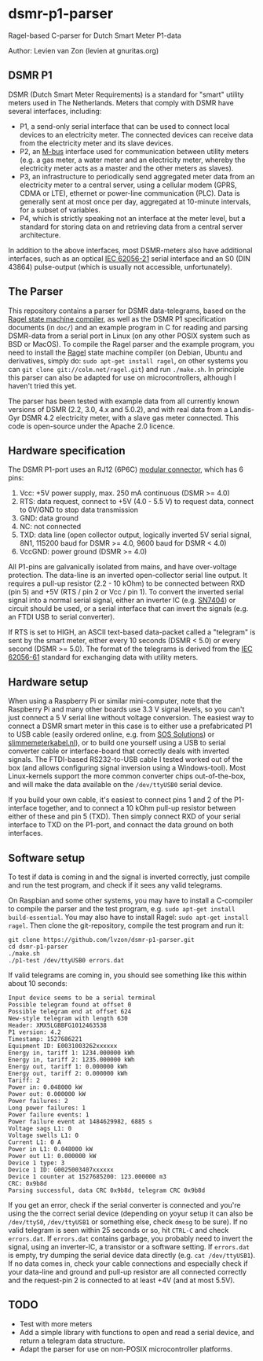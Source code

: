 # dsmr-p1-parser
Ragel-based C-parser for Dutch Smart Meter P1-data

Author: Levien van Zon (levien at gnuritas.org)

## DSMR P1

DSMR (Dutch Smart Meter Requirements) is a standard for "smart" utility meters used in The Netherlands. Meters that comply with DSMR have several interfaces, including:

   - P1, a send-only serial interface that can be used to connect local devices to an electricity meter. The connected devices can receive data from the electricity meter and its slave devices.
   - P2, an [M-bus](https://en.wikipedia.org/wiki/Meter-Bus) interface used for communication between utility meters (e.g. a gas meter, a water meter and an electricity meter, whereby the electricity meter acts as a master and the other meters as slaves). 
   - P3, an infrastructure to periodically send aggregated meter data from an electricity meter to a central server, using a cellular modem (GPRS, CDMA or LTE), ethernet or power-line communication (PLC). Data is generally sent at most once per day, aggregated at 10-minute intervals, for a subset of variables.  
   - P4, which is strictly speaking not an interface at the meter level, but a standard for storing data on and retrieving data from a central server architecture.

In addition to the above interfaces, most DSMR-meters also have additional interfaces, such as an optical [IEC 62056-21](https://en.wikipedia.org/wiki/IEC_62056#IEC_62056-21) serial interface and an S0 (DIN 43864) pulse-output (which is usually not accessible, unfortunately).


## The Parser

This repository contains a parser for DSMR data-telegrams, based on the [Ragel state machine compiler](http://www.colm.net/open-source/ragel/), as well as the DSMR P1 specification documents (in `doc/`) and an example program in C for reading and parsing DSMR-data from a serial port in Linux (on any other POSIX system such as BSD or MacOS). To compile the Ragel parser and the example program, you need to install the [Ragel](http://www.colm.net/open-source/ragel/) state machine compiler (on Debian, Ubuntu and derivatives, simply do: `sudo apt-get install ragel`, on other systems you can `git clone git://colm.net/ragel.git`) and run `./make.sh`. In principle this parser can also be adapted for use on microcontrollers, although I haven't tried this yet. 

The parser has been tested with example data from all currently known versions of DSMR (2.2, 3.0, 4.x and 5.0.2), and with real data from a Landis-Gyr DSMR 4.2 electricity meter, with a slave gas meter connected. This code is open-source under the Apache 2.0 licence.


## Hardware specification

The DSMR P1-port uses an RJ12 (6P6C) [modular connector](https://en.wikipedia.org/wiki/Modular_connector), which has 6 pins:

   1. Vcc: +5V power supply, max. 250 mA continuous (DSMR >= 4.0)
   2. RTS: data request, connect to +5V (4.0 - 5.5 V) to request data, connect to 0V/GND to stop data transmission
   3. GND: data ground
   4. NC: not connected
   5. TXD: data line (open collector output, logically inverted 5V serial signal, 8N1, 115200 baud for DSMR >= 4.0, 9600 baud for DSMR < 4.0)
   6. VccGND: power ground (DSMR >= 4.0)

All P1-pins are galvanically isolated from mains, and have over-voltage protection.
The data-line is an inverted open-collector serial line output. It requires a pull-up resistor (2.2 - 10 kOhm) to be connected between RXD (pin 5) and +5V (RTS / pin 2 or Vcc / pin 1). To convert the inverted serial signal into a normal serial signal, either an inverter IC (e.g. [SN7404](http://www.ti.com/product/sn7404)) or circuit should be used, or a serial interface that can invert the signals (e.g. an FTDI USB to serial converter).

If RTS is set to HIGH, an ASCII text-based data-packet called a "telegram" is sent by the smart meter, either every 10 seconds (DSMR < 5.0) or every second (DSMR >= 5.0). The format of the telegrams is derived from the [IEC 62056-61](https://en.wikipedia.org/wiki/IEC_62056) standard for exchanging data with utility meters.


## Hardware setup

When using a Raspberry Pi or similar mini-computer, note that the Raspberry Pi and many other boards use 3.3 V signal levels, so you can't just connect a 5 V serial line without voltage conversion. The easiest way to connect a DSMR smart meter in this case is to either use a prefabricated P1 to USB cable (easily ordered online, e.g. from [SOS Solutions](https://www.sossolutions.nl/slimme-meter-kabel)) or [slimmemeterkabel.nl](https://www.slimmemeterkabel.nl/)), or to build one yourself using a USB to serial converter cable or interface-board that correctly deals with inverted signals. The FTDI-based RS232-to-USB cable I tested worked out of the box (and allows configuring signal inversion using a Windows-tool). Most Linux-kernels support the more common converter chips out-of-the-box, and will make the data available on the `/dev/ttyUSB0` serial device. 

If you build your own cable, it's easiest to connect pins 1 and 2 of the P1-interface together, and to connect a 10 kOhm pull-up resistor between either of these and pin 5 (TXD). Then simply connect RXD of your serial interface to TXD on the P1-port, and connact the data ground on both interfaces.

## Software setup

To test if data is coming in and the signal is inverted correctly, just compile and run the test program, and check if it sees any valid telegrams. 

On Raspbian and some other systems, you may have to install a C-compiler to compile the parser and the test program, e.g. `sudo apt-get install build-essential`. You may also have to install Ragel: `sudo apt-get install ragel`. Then clone the git-repository, compile the test program and run it:

```
git clone https://github.com/lvzon/dsmr-p1-parser.git
cd dsmr-p1-parser
./make.sh
./p1-test /dev/ttyUSB0 errors.dat
```

If valid telegrams are coming in, you should see something like this within about 10 seconds:

```
Input device seems to be a serial terminal
Possible telegram found at offset 0
Possible telegram end at offset 624
New-style telegram with length 630
Header: XMX5LGBBFG1012463538
P1 version: 4.2
Timestamp: 1527686221
Equipment ID: E0031003262xxxxxx
Energy in, tariff 1: 1234.000000 kWh
Energy in, tariff 2: 1235.000000 kWh
Energy out, tariff 1: 0.000000 kWh
Energy out, tariff 2: 0.000000 kWh
Tariff: 2
Power in: 0.048000 kW
Power out: 0.000000 kW
Power failures: 2
Long power failures: 1
Power failure events: 1
Power failure event at 1484629982, 6885 s
Voltage sags L1: 0
Voltage swells L1: 0
Current L1: 0 A
Power in L1: 0.048000 kW
Power out L1: 0.000000 kW
Device 1 type: 3
Device 1 ID: G0025003407xxxxxx
Device 1 counter at 1527685200: 123.000000 m3
CRC: 0x9b8d
Parsing successful, data CRC 0x9b8d, telegram CRC 0x9b8d
```

If you get an error, check if the serial converter is connected and you're using the the correct serial device (depending on yoyur setup it can also be `/dev/ttyS0`, `/dev/ttyUSB1` or something else, check `dmesg` to be sure). If no valid telegram is seen within 25 seconds or so, hit `CTRL-C` and check `errors.dat`. If `errors.dat` contains garbage, you probably need to invert the signal, using an inverter-IC, a transistor or a software setting. If `errors.dat` is empty, try dumping the serial device data directly (e.g. `cat /dev/ttyUSB1`). If no data comes in, check your cable connections and especially check if your data-line and ground and pull-up resistor are all connected correctly and the request-pin 2 is connected to at least +4V (and at most 5.5V).

## TODO

   - Test with more meters
   - Add a simple library with functions to open and read a serial device, and return a telegram data structure.
   - Adapt the parser for use on non-POSIX microcontroller platforms.
   
